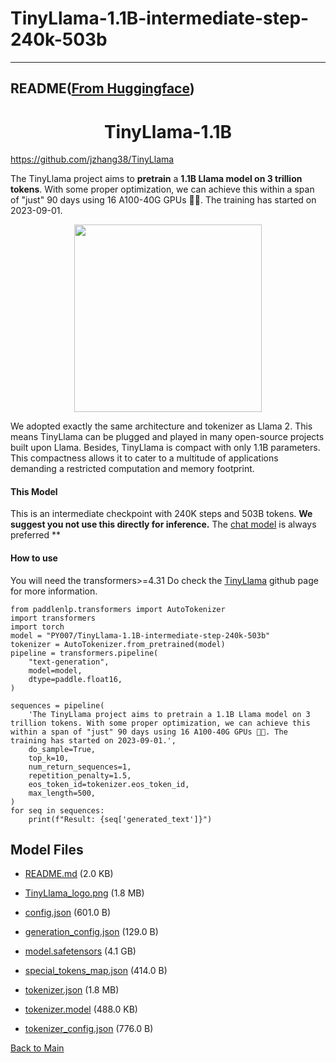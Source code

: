 
# TinyLlama-1.1B-intermediate-step-240k-503b
---


## README([From Huggingface](https://huggingface.co/TinyLlama/TinyLlama-1.1B-intermediate-step-240k-503b))


<div align="center">

# TinyLlama-1.1B
</div>

https://github.com/jzhang38/TinyLlama

The TinyLlama project aims to **pretrain** a **1.1B Llama model on 3 trillion tokens**. With some proper optimization, we can achieve this within a span of "just" 90 days using 16 A100-40G GPUs 🚀🚀. The training has started on 2023-09-01. 

<div align="center">
  <img src="./TinyLlama_logo.png" width="300"/>
</div>

We adopted exactly the same architecture and tokenizer as Llama 2. This means TinyLlama can be plugged and played in many open-source projects built upon Llama. Besides, TinyLlama is compact with only 1.1B parameters. This compactness allows it to cater to a multitude of applications demanding a restricted computation and memory footprint.

#### This Model
This is an intermediate checkpoint with 240K steps and 503B tokens. **We suggest you not use this directly for inference.** The [chat model](https://huggingface.co/PY007/TinyLlama-1.1B-Chat-v0.1) is always preferred **


#### How to use
You will need the transformers>=4.31
Do check the [TinyLlama](https://github.com/jzhang38/TinyLlama) github page for more information.
```
from paddlenlp.transformers import AutoTokenizer
import transformers 
import torch
model = "PY007/TinyLlama-1.1B-intermediate-step-240k-503b"
tokenizer = AutoTokenizer.from_pretrained(model)
pipeline = transformers.pipeline(
    "text-generation",
    model=model,
    dtype=paddle.float16,
)

sequences = pipeline(
    'The TinyLlama project aims to pretrain a 1.1B Llama model on 3 trillion tokens. With some proper optimization, we can achieve this within a span of "just" 90 days using 16 A100-40G GPUs 🚀🚀. The training has started on 2023-09-01.',
    do_sample=True,
    top_k=10,
    num_return_sequences=1,
    repetition_penalty=1.5,
    eos_token_id=tokenizer.eos_token_id,
    max_length=500,
)
for seq in sequences:
    print(f"Result: {seq['generated_text']}")
```



## Model Files

- [README.md](https://paddlenlp.bj.bcebos.com/models/community/TinyLlama/TinyLlama-1.1B-intermediate-step-240k-503b/README.md) (2.0 KB)

- [TinyLlama_logo.png](https://paddlenlp.bj.bcebos.com/models/community/TinyLlama/TinyLlama-1.1B-intermediate-step-240k-503b/TinyLlama_logo.png) (1.8 MB)

- [config.json](https://paddlenlp.bj.bcebos.com/models/community/TinyLlama/TinyLlama-1.1B-intermediate-step-240k-503b/config.json) (601.0 B)

- [generation_config.json](https://paddlenlp.bj.bcebos.com/models/community/TinyLlama/TinyLlama-1.1B-intermediate-step-240k-503b/generation_config.json) (129.0 B)

- [model.safetensors](https://paddlenlp.bj.bcebos.com/models/community/TinyLlama/TinyLlama-1.1B-intermediate-step-240k-503b/model.safetensors) (4.1 GB)

- [special_tokens_map.json](https://paddlenlp.bj.bcebos.com/models/community/TinyLlama/TinyLlama-1.1B-intermediate-step-240k-503b/special_tokens_map.json) (414.0 B)

- [tokenizer.json](https://paddlenlp.bj.bcebos.com/models/community/TinyLlama/TinyLlama-1.1B-intermediate-step-240k-503b/tokenizer.json) (1.8 MB)

- [tokenizer.model](https://paddlenlp.bj.bcebos.com/models/community/TinyLlama/TinyLlama-1.1B-intermediate-step-240k-503b/tokenizer.model) (488.0 KB)

- [tokenizer_config.json](https://paddlenlp.bj.bcebos.com/models/community/TinyLlama/TinyLlama-1.1B-intermediate-step-240k-503b/tokenizer_config.json) (776.0 B)


[Back to Main](../../)